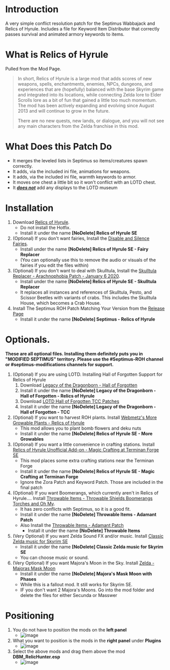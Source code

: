 # Introduction
A very simple conflict resolution patch for the Septimus Wabbajack and Relics of Hyrule.
Includes a file for Keyword Item Distributor that correctly passes survival and animated armory keywords to items.

# What is Relics of Hyrule

Pulled from the Mod Page.

> In short, Relics of Hyrule is a large mod that adds scores of new weapons, spells, enchantments, enemies, NPCs, dungeons, and experiences that are (hopefully) balanced with the base Skyrim game and integrated into its locations, while connecting Zelda lore to Elder Scrolls lore as a bit of fun that gained a little too much momentum. The mod has been actively expanding and evolving since August 2013 and will continue to grow in the future.
> 
> There are no new quests, new lands, or dialogue, and you will not see any main characters from the Zelda franchise in this mod.

# What Does this Patch Do
- It merges the leveled lists in Septimus so items/creatures spawn correctly.
- It adds, via the included ini file, animations for weapons.
- It adds, via the included ini file, warmth keywords to armor.
- It moves one chest a little bit so it won't conflict with an LOTD chest.
- It <u>***does not***</u> add any displays to the LOTD museum

# Installation
1. Download [Relics of Hyrule](https://www.nexusmods.com/skyrimspecialedition/mods/12244). 
   - Do not install the Hotfix.
   - Install it under the name **[NoDelete] Relics of Hyrule SE**
2. (Optional) If you don't want fairies, Install the [Disable and Silence Fairies](https://www.nexusmods.com/skyrimspecialedition/mods/12244).
   - Install under the name **[NoDelete] Relics of Hyrule SE - Fairy Replacer**
   - (You can optionally use this to remove the audio or visuals of the fairies if you edit the files within)
3. (Optional) If you don't want to deal with Skulltula, Install the [Skulltula Replacer - Arachnophobia Patch - January 6 2020](https://www.nexusmods.com/skyrimspecialedition/mods/12244).
   - Install under the name **[NoDelete] Relics of Hyrule SE - Skulltula Replacer**
   - It replaces all instances and references of Skulltula, Pesto, and Scissor Beetles with variants of crabs. This includes the Skulltula House, which becomes a Crab House.
4. Install The Septimus ROH Patch Matching Your Version from the [Release Page](https://github.com/Lost-Outpost/Septimus-ROH/releases)
   - Install it under the name **[NoDelete] Septimus - Relics of Hyrule**

# Optionals.  
**These are all optional files. Installing them definitely puts you in "MODIFIED SEPTIMUS" territory.  Please use the #Septimus-ROH channel or #septimus-modifications channels for support.**

1. (Optional) If you are using LOTD. Installing Hall of Forgotten Support for Relics of Hyrule
   1. Download [Legacy of the Dragonborn - Hall of Forgotten](https://www.nexusmods.com/skyrimspecialedition/mods/64117)
   2. Install it under the name **[NoDelete] Legacy of the Dragonborn - Hall of Forgotten - Relics of Hyrule**
   3. Download [LOTD Hall of Forgotten TCC Patches](https://www.nexusmods.com/skyrimspecialedition/mods/64840)
   4. Install it under the name **[NoDelete] Legacy of the Dragonborn - Hall of Forgotten - TCC**
5. (Optional) If you want to harvest ROH plants. Install [Webmetz's More Growable Plants - Relics of Hyrule](https://www.nexusmods.com/skyrimspecialedition/mods/65912)
   - This mod allows you to plant bomb flowers and deku nuts
   - Install it under the name **[NoDelete] Relics of Hyrule SE - More Growables**
6. (Optional) If you want a little convenience in crafting stations. Install [Relics of Hyrule Unofficial Add-on - Magic Crafting at Terminan Forge SE](https://www.nexusmods.com/skyrimspecialedition/mods/31935)
   - This mod places some extra crafting stations near the Terminan Forge
   - Install it under the name **[NoDelete] Relics of Hyrule SE - Magic Crafting at Terminan Forge**
   - Ignore the Zora Patch and Keyword Patch. Those are included in the final patch
7. (Optional) If you want Boomerangs, which currently aren't in Relics of Hyrule.... Install [Throwable Items - Throwable Shields Boomerangs Torches and Oh My](https://www.nexusmods.com/skyrimspecialedition/mods/44627).  
   - It has zero conflicts with Septimus, so it is a good fit. 
   - Install it under the name **[NoDelete] Throwable Items - Adamant Patch**
   - Also Install the [Throwable Items - Adamant Patch](https://www.nexusmods.com/skyrimspecialedition/mods/69234) 
      - Install it under the name **[NoDelete] Throwable Items**
9. (Very Optional) If you want Zelda Sound FX and/or music. Install [Classic Zelda music for Skyrim SE](https://www.nexusmods.com/skyrimspecialedition/mods/4827)
   - Install it under the name **[NoDelete] Classic Zelda music for Skyrim SE**
   - You can choose music or sound.
0. (Very Optional) If you want Majora's Moon in the Sky. Install [Zelda - Majoras Mask Moon](https://www.nexusmods.com/fallout4/mods/11715)
   - Install it under the name **[NoDelete] Majora's Mask Moon with Phases**
   - While this is a fallout mod. It still works for Skyrim SE.
   - IF you don't want 2 Majora's Moons. Go into the mod folder and delete the files for either Secunda or Masswer

# Positioning
1. You do not have to position the mods on the **left panel**
   - ![image](https://user-images.githubusercontent.com/2394842/169926156-5ee38e8d-feef-4950-a2db-05da37ebda21.png)
2. What you want to position is the mods in the **right panel** under **Plugins**
   - ![image](https://user-images.githubusercontent.com/2394842/169926247-9ea07e56-1d40-4ab4-9ce6-e886b7e0e6e8.png)
3. Select the above mods and drag them above the mod **DBM_RelicHunter.esp**
   - ![image](https://user-images.githubusercontent.com/2394842/169926415-ed9ada57-793f-4ec0-b837-7b972bf88e97.png) 
